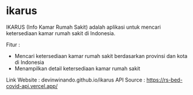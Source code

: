 # ikarus
IKARUS (Info Kamar Rumah Sakit) adalah aplikasi untuk mencari ketersediaan kamar rumah sakit di Indonesia.

Fitur : 
- Mencari ketersediaan kamar rumah sakit berdasarkan provinsi dan kota di Indonesia
- Menampilkan detail ketersediaan kamar rumah sakit

Link Website : devinwinando.github.io/ikarus
API Source : https://rs-bed-covid-api.vercel.app/
